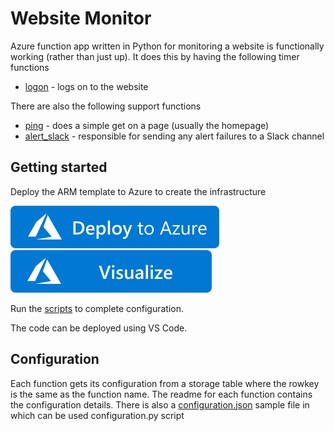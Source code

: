 # Website Monitor

Azure function app written in Python for monitoring a website is functionally working (rather than just up).
It does this by having the following timer functions

* [logon](logon/readme.md) - logs on to the website

There are also the following support functions

* [ping](ping/readme.md) - does a simple get on a page (usually the homepage)
* [alert_slack](alert_slack/readme.md) - responsible for sending any alert failures to a Slack channel

## Getting started

Deploy the ARM template to Azure to create the infrastructure

[![Deploy To Azure](https://raw.githubusercontent.com/Azure/azure-quickstart-templates/master/1-CONTRIBUTION-GUIDE/images/deploytoazure.svg?sanitize=true)](https://portal.azure.com/#create/Microsoft.Template/uri/https%3A%2F%2Fraw.githubusercontent.com%2Frivoric%2Fwebsitemon%2Fmaster%2Fazuredeploy.json)
[![Visualize](https://raw.githubusercontent.com/Azure/azure-quickstart-templates/master/1-CONTRIBUTION-GUIDE/images/visualizebutton.svg?sanitize=true)](http://armviz.io/#/?load=https%3A%2F%2Fraw.githubusercontent.com%2Frivoric%2Fwebsitemon%2Fmaster%2Fazuredeploy.json)

Run the [scripts](scripts/readme.md) to complete configuration.

The code can be deployed using VS Code.

## Configuration

Each function gets its configuration from a storage table where the rowkey is the same as the function name.
The readme for each function contains the configuration details.
There is also a [configuration.json](scripts/configuration.json) sample file in which can be used configuration.py script
